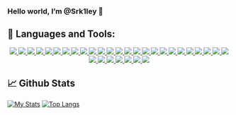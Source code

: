### Hello world, I’m @Srk1ley 👋

## 🚀 Languages and Tools:

<p align="center"> 
    <a href="https://www.learn-c.org/" target="_blank"> <img src="https://imgur.com/UKtaRru.png"/> </a>
    <a href="http://www.cplusplus.org/" target="_blank"> <img src="https://imgur.com/5l9VRdI.png"/> </a>
    <a href="https://dotnet.microsoft.com/en-us/languages/csharp" target="_blank"> <img src="https://imgur.com/9faiqWM.png"/> </a>
    <a href="https://www.ruby-lang.org/en/" target="_blank"> <img src="https://imgur.com/w2i5ACP.png"/> </a>
    <a href="https://www.rust-lang.org/" target="_blank"> <img src="https://imgur.com/FZeizCf.png"/> </a>
    <a href="https://go.dev/" target="_blank"> <img src="https://imgur.com/8tFoeR1.png"/> </a>
    <a href="https://www.haskell.org/" target="_blank"> <img src="https://imgur.com/zmbPs9p.png"/> </a>
    <a href="https://www.python.org" target="_blank"> <img src="https://imgur.com/te8KABw.png"/> </a>
    <a href="https://www.djangoproject.com/" target="_blank"> <img src="https://imgur.com/KUT9O0i.png"/> </a>
    <a href="https://www.lua.org/" target="_blank"> <img src="https://imgur.com/nHPsWeZ.png"/> </a>
    <a href="https://www.java.com" target="_blank"> <img src="https://imgur.com/ZcHuY4T.png"/> </a>
    <a href="https://kotlinlang.org/" target="_blank"> <img src="https://imgur.com/kGqOLDw.png"/> </a>
    <a href="https://www.w3.org/html/" target="_blank"> <img src="https://imgur.com/bM2HZti.png"/> </a> 
    <a href="https://www.w3schools.com/css/" target="_blank"> <img src="https://imgur.com/kzDlP7k.png"/> </a>
    <a href="https://www.javascript.com/" target="_blank"> <img src="https://imgur.com/EePOM6O.png"/> </a> 
    <a href="https://www.typescriptlang.org/" target="_blank"> <img src="https://imgur.com/vKtuFjU.png"/> </a> 
    <a href="https://vuejs.org/" target="_blank"> <img src="https://imgur.com/kJuo9tq.png"/> </a> 
    <a href="https://angular.io/" target="_blank"> <img src="https://imgur.com/ASSnkuZ.png"/> </a> 
    <a href="https://reactjs.org/" target="_blank"> <img src="https://imgur.com/rSzNsyz.png"/> </a>     
    <a href="https://nodejs.org" target="_blank"> <img src="https://imgur.com/eVMyMf3.png"/> </a> 
    <a href="https://redux.js.org" target="_blank"> <img src="https://imgur.com/LJQVdWu.png"/> </a>    
    <a href="https://getbootstrap.com" target="_blank"> <img src="https://imgur.com/uuin8kD.png"/> </a>  
    <a href="https://www.mysql.com/" target="_blank"> <img src="https://imgur.com/LbrpmU6.png"/> </a>
    <a href="https://redis.io/" target="_blank"> <img src="https://imgur.com/ypje41E.png"/> </a>
    <a href="https://www.json.org/json-en.html" target="_blank"> <img src="https://imgur.com/UWEtUub.png"/> </a>
    <a href="https://graphql.org/" target="_blank"> <img src="https://imgur.com/Pm0CCdi.png"/> </a>
    <a href="https://www.mongodb.com/" target="_blank"> <img src="https://imgur.com/Cc2RSwE.png" /> </a> 
    <a href="hhttps://www.php.net/" target="_blank"> <img src="https://imgur.com/21vKOmC.png"/> </a> 
    <a href="https://postman.com" target="_blank"> <img src="https://imgur.com/pvpIOtq.png" /> </a>   
    <a href="https://git-scm.com/" target="_blank"> <img src="https://imgur.com/MVOdqub.png"/> </a> 
    <a href="https://soliditylang.org/" target="_blank"> <img src="https://imgur.com/NGfUiyY.png"/> </a> 
    <a href="https://www.jenkins.io" target="_blank"> <img src="https://imgur.com/KxN2pyf.png"> </a> 
</p>

## 📈 Github Stats

[![My Stats](https://github-readme-stats.vercel.app/api?username=Srk1ley&theme=dark&show_icons=true)](https://github.com/anuraghazra/github-readme-stats)
[![Top Langs](https://github-readme-stats.vercel.app/api/top-langs/?username=Srk1ley&theme=dark&layout=compact&show_icons=true)](https://github.com/anuraghazra/github-readme-stats)
